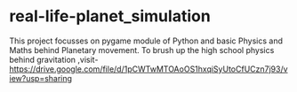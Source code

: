 # real-life-planet_simulation
This project focusses on pygame module of Python and basic Physics and Maths behind Planetary movement.
To brush up the high school physics behind gravitation ,visit-
https://drive.google.com/file/d/1pCWTwMTOAoOS1hxqiSyUtoCfUCzn7j93/view?usp=sharing

